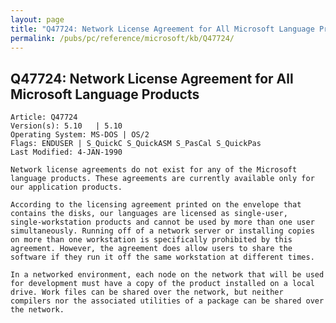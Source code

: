 ```yaml
---
layout: page
title: "Q47724: Network License Agreement for All Microsoft Language Products"
permalink: /pubs/pc/reference/microsoft/kb/Q47724/
---
```


## Q47724: Network License Agreement for All Microsoft Language Products

	Article: Q47724
	Version(s): 5.10   | 5.10
	Operating System: MS-DOS | OS/2
	Flags: ENDUSER | S_QuickC S_QuickASM S_PasCal S_QuickPas
	Last Modified: 4-JAN-1990
	
	Network license agreements do not exist for any of the Microsoft
	language products. These agreements are currently available only for
	our application products.
	
	According to the licensing agreement printed on the envelope that
	contains the disks, our languages are licensed as single-user,
	single-workstation products and cannot be used by more than one user
	simultaneously. Running off of a network server or installing copies
	on more than one workstation is specifically prohibited by this
	agreement. However, the agreement does allow users to share the
	software if they run it off the same workstation at different times.
	
	In a networked environment, each node on the network that will be used
	for development must have a copy of the product installed on a local
	drive. Work files can be shared over the network, but neither
	compilers nor the associated utilities of a package can be shared over
	the network.
